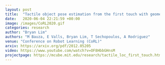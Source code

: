 ```yaml
---
layout: post
title:  "Tactile object pose estimation from the first touch with geometric contact rendering"
date:   2020-06-04 22:21:59 +00:00
image: /images/CoRL2020.gif
categories: research
author: "Bryan Lim"
authors: "M Bauza, E Valls, Bryan Lim, T Sechopoulos, A Rodriguez"
venue: "Conference on Robot Learning (CoRL)"
arxiv: https://arxiv.org/pdf/2012.05205
video: https://www.youtube.com/watch?v=OF8HbbGHnsM
projectpage: https://mcube.mit.edu/research/tactile_loc_first_touch.html
---
```

